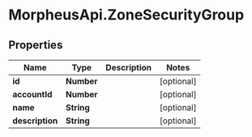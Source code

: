 # MorpheusApi.ZoneSecurityGroup

## Properties

Name | Type | Description | Notes
------------ | ------------- | ------------- | -------------
**id** | **Number** |  | [optional] 
**accountId** | **Number** |  | [optional] 
**name** | **String** |  | [optional] 
**description** | **String** |  | [optional] 


